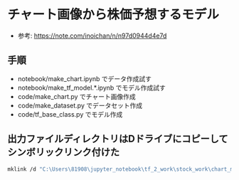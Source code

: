 # チャート画像から株価予想するモデル
- 参考: https://note.com/inoichan/n/n97d0944d4e7d

## 手順
- notebook/make_chart.ipynb でデータ作成試す
- notebook/make_tf_model.*.ipynb でモデル作成試す
- code/make_chart.py でチャート画像作成
- code/make_dataset.py でデータセット作成
- code/tf_base_class.py でモデル作成

## 出力ファイルディレクトリはDドライブにコピーしてシンボリックリンク付けた
```bash
mklink /d "C:\Users\81908\jupyter_notebook\tf_2_work\stock_work\chart_model\output" "D:\work\chart_model\output"
```